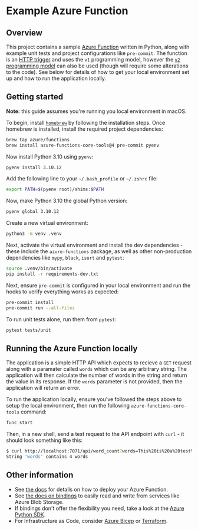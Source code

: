 # Example Azure Function

## Overview

This project contains a sample [Azure Function](https://learn.microsoft.com/en-us/azure/azure-functions/functions-reference-python?tabs=asgi%2Capplication-level&pivots=python-mode-configuration#folder-structure)
written in Python, along with example unit tests and project configurations like `pre-commit`.
The function is an [HTTP trigger](https://learn.microsoft.com/en-us/azure/azure-functions/functions-bindings-http-webhook-trigger?tabs=python-v2%2Cin-process%2Cfunctionsv2&pivots=programming-language-python)
and uses the `v1` programming model, however the
[`v2` programming model](https://learn.microsoft.com/en-us/azure/azure-functions/functions-reference-python?tabs=asgi%2Capplication-level&pivots=python-mode-decorators#folder-structure)
can also be used (though will require some alterations to the code). See below for details of
how to get your local environment set up and how to run the application locally.

## Getting started

**Note:** this guide assumes you're running you local environment in macOS.

To begin, install [`homebrew`](https://brew.sh) by following the installation
steps. Once homebrew is installed, install the required project dependencies:

```bash
brew tap azure/functions
brew install azure-functions-core-tools@4 pre-commit pyenv
```

Now install Python 3.10 using `pyenv`:

```bash
pyenv install 3.10.12
```

Add the following line to your `~/.bash_profile` or `~/.zshrc` file:

```bash
export PATH=$(pyenv root)/shims:$PATH
```

Now, make Python 3.10 the global Python version:

```bash
pyenv global 3.10.12
```

Create a new virtual environment:

```bash
python3 -m venv .venv
```

Next, activate the virtual environment and install the dev dependencies -
these include the `azure-functions` package, as well as other non-production
dependencies like `mypy`, `black`, `isort` and `pytest`:

```bash
source .venv/bin/activate
pip install -r requirements-dev.txt
```

Next, ensure `pre-commit` is configured in your local environment and run the hooks to
verify everything works as expected:

```bash
pre-commit install
pre-commit run --all-files
```

To run unit tests alone, run them from `pytest`:

```bash
pytest tests/unit
```

## Running the Azure Function locally

The application is a simple HTTP API which expects to recieve a `GET` request along with
a paramater called `words` which can be any arbitrary string. The application will then
calculate the number of words in the string and return the value in its response. If the
`words` parameter is not provided, then the application will return an error.

To run the application locally, ensure you've followed the steps above to setup the local
environment, then run the following `azure-functions-core-tools` command:

```bash
func start
```

Then, in a new shell, send a test request to the API endpoint with `curl` - it should look
something like this:

```bash
$ curl http://localhost:7071/api/word_count?words=This%20is%20a%20test%string
String 'words' contains 4 words
```

## Other information

* See [the docs](https://learn.microsoft.com/en-us/azure/azure-functions/create-first-function-cli-python?tabs=bash%2Cazure-cli&pivots=python-mode-configuration) for details on how to deploy your Azure Function.
* See [the docs on bindings](https://learn.microsoft.com/en-us/azure/azure-functions/functions-bindings-storage-blob?tabs=in-process%2Cextensionv5%2Cextensionv3&pivots=programming-language-python) to easily read and write from services like Azure Blob Storage.
* If bindings don't offer the flexibility you need, take a look at the [Azure Python SDK](https://learn.microsoft.com/en-us/azure/storage/blobs/storage-quickstart-blobs-python?tabs=managed-identity%2Croles-azure-portal%2Csign-in-azure-cli).
* For Infrastructure as Code, consider [Azure Bicep](https://learn.microsoft.com/en-us/azure/azure-functions/functions-create-first-function-bicep?tabs=CLI) or [Terraform](https://registry.terraform.io/providers/hashicorp/azurerm/latest/docs/resources/linux_function_app).
